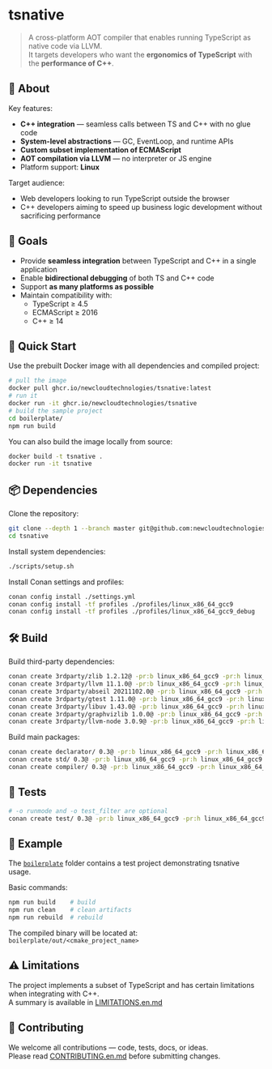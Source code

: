 # tsnative

> A cross-platform AOT compiler that enables running TypeScript as native code via LLVM.  
It targets developers who want the **ergonomics of TypeScript** with the **performance of C++**.

## 🔹 About

Key features:
- **C++ integration** — seamless calls between TS and C++ with no glue code
- **System-level abstractions** — GC, EventLoop, and runtime APIs
- **Custom subset implementation of ECMAScript**
- **AOT compilation via LLVM** — no interpreter or JS engine
- Platform support: **Linux**

Target audience:
- Web developers looking to run TypeScript outside the browser
- C++ developers aiming to speed up business logic development without sacrificing performance

## 🎯 Goals

- Provide **seamless integration** between TypeScript and C++ in a single application
- Enable **bidirectional debugging** of both TS and C++ code
- Support **as many platforms as possible**
- Maintain compatibility with:
  - TypeScript ≥ 4.5
  - ECMAScript ≥ 2016
  - C++ ≥ 14

## 🚀 Quick Start

Use the prebuilt Docker image with all dependencies and compiled project:

```bash
# pull the image
docker pull ghcr.io/newcloudtechnologies/tsnative:latest
# run it
docker run -it ghcr.io/newcloudtechnologies/tsnative
# build the sample project
cd boilerplate/
npm run build
```

You can also build the image locally from source:

```bash
docker build -t tsnative .
docker run -it tsnative
```

## 📦 Dependencies

Clone the repository:

```bash
git clone --depth 1 --branch master git@github.com:newcloudtechnologies/tsnative.git
cd tsnative
```

Install system dependencies:

```bash
./scripts/setup.sh
```

Install Conan settings and profiles:

```bash
conan config install ./settings.yml
conan config install -tf profiles ./profiles/linux_x86_64_gcc9
conan config install -tf profiles ./profiles/linux_x86_64_gcc9_debug
```

## 🛠️ Build

Build third-party dependencies:

```bash
conan create 3rdparty/zlib 1.2.12@ -pr:b linux_x86_64_gcc9 -pr:h linux_x86_64_gcc9
conan create 3rdparty/llvm 11.1.0@ -pr:b linux_x86_64_gcc9 -pr:h linux_x86_64_gcc9
conan create 3rdparty/abseil 20211102.0@ -pr:b linux_x86_64_gcc9 -pr:h linux_x86_64_gcc9
conan create 3rdparty/gtest 1.11.0@ -pr:b linux_x86_64_gcc9 -pr:h linux_x86_64_gcc9
conan create 3rdparty/libuv 1.43.0@ -pr:b linux_x86_64_gcc9 -pr:h linux_x86_64_gcc9
conan create 3rdparty/graphvizlib 1.0.0@ -pr:b linux_x86_64_gcc9 -pr:h linux_x86_64_gcc9
conan create 3rdparty/llvm-node 3.0.9@ -pr:b linux_x86_64_gcc9 -pr:h linux_x86_64_gcc9
```

Build main packages:

```bash
conan create declarator/ 0.3@ -pr:b linux_x86_64_gcc9 -pr:h linux_x86_64_gcc9
conan create std/ 0.3@ -pr:b linux_x86_64_gcc9 -pr:h linux_x86_64_gcc9 -o build_tests=True -o enable_logs=all
conan create compiler/ 0.3@ -pr:b linux_x86_64_gcc9 -pr:h linux_x86_64_gcc9
```

## 🧪 Tests

```bash
# -o runmode and -o test_filter are optional
conan create test/ 0.3@ -pr:b linux_x86_64_gcc9 -pr:h linux_x86_64_gcc9 -o run_mode=compile -o test_filter=for
```

## 📁 Example

The [`boilerplate`](./boilerplate) folder contains a test project demonstrating tsnative usage.

Basic commands:

```bash
npm run build    # build
npm run clean    # clean artifacts
npm run rebuild  # rebuild
```

The compiled binary will be located at: `boilerplate/out/<cmake_project_name>`

## ⚠️ Limitations

The project implements a subset of TypeScript and has certain limitations when integrating with C++.  
A summary is available in [LIMITATIONS.en.md](./LIMITATIONS.md)

## 🤝 Contributing

We welcome all contributions — code, tests, docs, or ideas.  
Please read [CONTRIBUTING.en.md](./CONTRIBUTING.md) before submitting changes.
